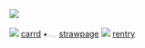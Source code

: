 ![](https://64.media.tumblr.com/e3086986cffe18778b5ad7df25038162/310ac078024de99f-f6/s75x75_c1/6cde1ceeb0ab01843ba9bdfd2f50e22781d50679.gifv) 

![](https://i.pinimg.com/736x/21/f3/88/21f388985efd87f0827e5e240ec6d52c.jpg)
[carrd](https://jazzylicous.carrd.co/)     ⭑𓂃     [strawpage]() ![](https://64.media.tumblr.com/a701fc170996348eb6d4da4fce4f9efb/310ac078024de99f-bc/s75x75_c1/761231a38ebac778bf96c09120739925f43bee19.gifv) [rentry](https://rentry.co/jazzyberry)
